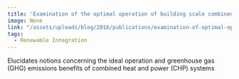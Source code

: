 ```yaml
---
title: 'Examination of the optimal operation of building scale combined heat and power systems under disparate climate and GHG emissions rates'
image: None
link: "/assets/uploads/blog/2016/publications/examination-of-optimal-operation.pdf"
tags:
  - Renewable Integration
---
```


Elucidates notions concerning the ideal operation and greenhouse
gas (GHG) emissions benefits of combined heat and power (CHP) systems
